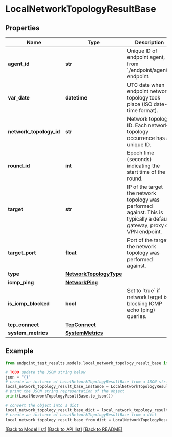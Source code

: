 # LocalNetworkTopologyResultBase


## Properties

Name | Type | Description | Notes
------------ | ------------- | ------------- | -------------
**agent_id** | **str** | Unique ID of endpoint agent, from &#x60;/endpoint/agents&#x60; endpoint. | [optional] [readonly] 
**var_date** | **datetime** | UTC date when endpoint network topology took place (ISO date-time format). | [optional] [readonly] 
**network_topology_id** | **str** | Network topology ID. Each network topology occurrence has a unique ID. | [optional] [readonly] 
**round_id** | **int** | Epoch time (seconds) indicating the start time of the round. | [optional] [readonly] 
**target** | **str** | IP of the target the network topology was performed against. This is typically a default gateway, proxy or VPN endpoint. | [optional] [readonly] 
**target_port** | **float** | Port of the target the network topology was performed against. | [optional] [readonly] 
**type** | [**NetworkTopologyType**](NetworkTopologyType.md) |  | [optional] 
**icmp_ping** | [**NetworkPing**](NetworkPing.md) |  | [optional] 
**is_icmp_blocked** | **bool** | Set to &#x60;true&#x60; if network target is blocking ICMP echo (ping) queries. | [optional] [readonly] 
**tcp_connect** | [**TcpConnect**](TcpConnect.md) |  | [optional] 
**system_metrics** | [**SystemMetrics**](SystemMetrics.md) |  | [optional] 

## Example

```python
from endpoint_test_results.models.local_network_topology_result_base import LocalNetworkTopologyResultBase

# TODO update the JSON string below
json = "{}"
# create an instance of LocalNetworkTopologyResultBase from a JSON string
local_network_topology_result_base_instance = LocalNetworkTopologyResultBase.from_json(json)
# print the JSON string representation of the object
print(LocalNetworkTopologyResultBase.to_json())

# convert the object into a dict
local_network_topology_result_base_dict = local_network_topology_result_base_instance.to_dict()
# create an instance of LocalNetworkTopologyResultBase from a dict
local_network_topology_result_base_from_dict = LocalNetworkTopologyResultBase.from_dict(local_network_topology_result_base_dict)
```
[[Back to Model list]](../README.md#documentation-for-models) [[Back to API list]](../README.md#documentation-for-api-endpoints) [[Back to README]](../README.md)


